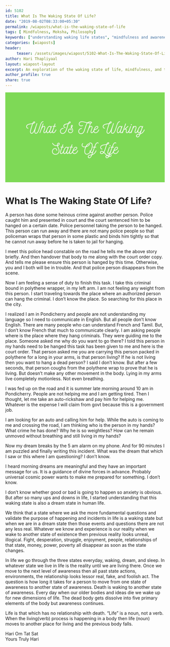 ```yaml
--- 
id: 5102 
title: What Is The Waking State Of Life?
date: "2019-08-02T08:33:00+05:30"
permalink: /wiaposts/what-is-the-waking-state-of-life
tags: [ Mindfulness, Moksha, Philosophy]    
keywords: ["understanding waking life states", "mindfulness and awareness in daily life", "philosophical insights on life and death", "transitions between states of consciousness", "moksha and spiritual awakening"]  
categories: [wiaposts] 
header:
     teaser: /assets/images/wiapost/5102-What-Is-The-Waking-State-Of-Life.jpg
author: Hari Thapliyaal 
layout: wiapost-layout
excerpt: An exploration of the waking state of life, mindfulness, and the philosophical insights on transitions between states of consciousness and spiritual awakening.
author_profile: true 
share: true 
---
```


![What Is The Waking State Of Life?](/assets/images/wiapost/5102-What-Is-The-Waking-State-Of-Life.jpg)       
   
# What Is The Waking State Of Life?   
    
A person has done some heinous crime against another person. Police caught him and presented in court and the court sentenced him to be hanged on a certain date. Police personnel taking the person to be hanged. This person can run away and there are not many police people so that policeman wraps that person in some plastic and binds him tightly so that he cannot run away before he is taken to jail for hanging.    
    
I meet this police head constable on the road he tells me the above story briefly. And then handover that body to me along with the court order copy. And tells me please ensure this person is hanged by this time. Otherwise, you and I both will be in trouble. And that police person disappears from the scene.    
    
Now I am feeling a sense of duty to finish this task. I take this criminal bound in polythene wrapper, in my left arm. I am not feeling any weight from this person. I start traveling towards the place where an authorized person can hang the criminal. I don’t know the place. So searching for this place in the city.    
    
I realized I am in Pondicherry and people are not understanding my language so I need to communicate in English. But all people don’t know English. There are many people who can understand French and Tamil. But, I don’t know French that much to communicate clearly. I am asking people where is the place where they hang criminals. They were guiding me to the place. Someone asked me why do you want to go there? I told this person in my hands need to be hanged this task has been given to me and here is the court order. That person asked me you are carrying this person packed in polythene for a long in your arms, is that person living? If he is not living then you want to hang a dead person? I said I don’t know. But after a few seconds, that person coughs from the polythene wrap to prove that he is living. But doesn’t make any other movement in the body. Lying in my arms live completely motionless. Not even breathing.    
    
I was fed up on the road and it is summer late morning around 10 am in Pondicherry. People are not helping me and I am getting tired. Then I thought, let me take an auto-rickshaw and pay him for helping me. Whatever is the expense I will claim from govt because this is a government job.    
    
I am looking for an auto and calling him for help. While the auto is coming to me and crossing the road, I am thinking who is the person in my hands? What crime he has done? Why he is so weightless? How can he remain unmoved without breathing and still living in my hands?    
    
Now my dream breaks by the 5 am alarm on my phone. And for 90 minutes I am puzzled and finally writing this incident. What was the dream that which I saw or this where I am questioning? I don’t know.    
    
I heard morning dreams are meaningful and they have an important message for us. It is a guidance of divine forces in advance. Probably universal cosmic power wants to make me prepared for something. I don’t know.    
    
I don’t know whether good or bad is going to happen so anxiety is obvious. But after so many ups and downs in life, I started understanding that this waking state is also a dream state in human life.    
    
We think that a state where we ask the more fundamental questions and validate the purpose of happening and incidents in life is a waking state but when we are in a dream state then those events and questions there are not any less real. Whatever we know and experience is our reality when we wake to another state of existence then previous reality looks unreal, illogical. Fight, desperation, struggle, enjoyment, people, relationships of that state, money, power, poverty all disappear as soon as the state changes.    
    
In life we go through the three states everyday, waking, dream, and sleep. In whatever state we live in life is the reality until we are living there. Once we move to the next level of awareness then all past state actions, environments, the relationship looks lessor real, fake, and foolish act. The question is how long it takes for a person to move from one state of awareness to another state of awareness. Death is waking to another state of awareness. Every day when our older bodies and ideas die we wake up for new dimensions of life. The dead body gets dissolve into five primary elements of the body but awareness continues.    
    
Life is that which has no relationship with death. “Life” is a noun, not a verb. When the living(verb) process is happening in a body then life (noun) moves to another place for living and the previous body falls.    
    
Hari Om Tat Sat     
Yours Truly Hari    
